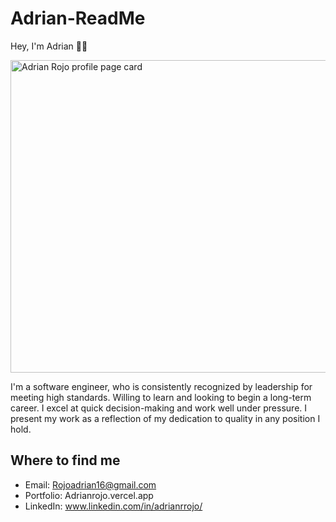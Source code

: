 # Adrian-ReadMe

Hey, I'm Adrian 🙋‍♂️


<img width='1200' height='500' alt="Adrian Rojo profile page card" src="![My project-1](https://user-images.githubusercontent.com/108231637/205417600-b2337ebb-c379-483c-a016-6c15b1152965.png)
 ">

I'm a software engineer, who is consistently recognized by leadership for meeting high standards. Willing to learn and looking to begin a long-term career. I excel at quick decision-making and work well under pressure. I present my work as a reflection of my dedication to quality in any position I hold.

## Where to find me

- Email: 
  Rojoadrian16@gmail.com
- Portfolio:
  Adrianrojo.vercel.app
- LinkedIn:
  www.linkedin.com/in/adrianrrojo/
